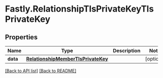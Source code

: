 # Fastly.RelationshipTlsPrivateKeyTlsPrivateKey

## Properties

Name | Type | Description | Notes
------------ | ------------- | ------------- | -------------
**data** | [**RelationshipMemberTlsPrivateKey**](RelationshipMemberTlsPrivateKey.md) |  | [optional] 


[[Back to API list]](../../README.md#endpoints) [[Back to README]](../../README.md)

